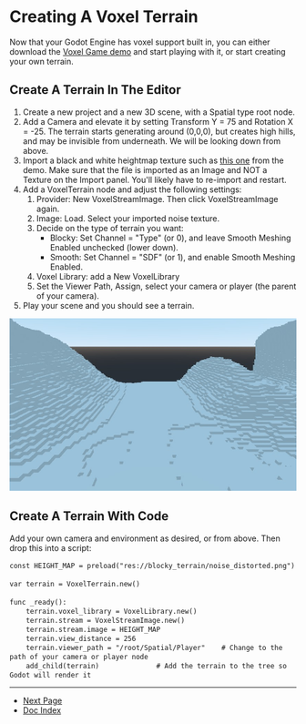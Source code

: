 
# Creating A Voxel Terrain
Now that your Godot Engine has voxel support built in, you can either download the [Voxel Game demo](https://github.com/Zylann/voxelgame) and start playing with it, or start creating your own terrain.

## Create A Terrain In The Editor 
1. Create a new project and a new 3D scene, with a Spatial type root node.
1. Add a Camera and elevate it by setting Transform Y = 75 and Rotation X = -25. The terrain starts generating around (0,0,0), but creates high hills, and may be invisible from underneath. We will be looking down from above.
1. Import a black and white heightmap texture such as [this one](https://github.com/Zylann/voxelgame/blob/master/project/blocky_terrain/noise_distorted.png) from the demo. Make sure that the file is imported as an Image and NOT a Texture on the Import panel. You'll likely have to re-import and restart.
1. Add a VoxelTerrain node and adjust the following settings:
	1. Provider: New VoxelStreamImage. Then click VoxelStreamImage again.
	1. Image: Load. Select your imported noise texture.
	1. Decide on the type of terrain you want:
		* Blocky: Set Channel = "Type" (or 0), and leave Smooth Meshing Enabled unchecked (lower down).
		* Smooth: Set Channel = "SDF" (or 1), and enable Smooth Meshing Enabled.
	1. Voxel Library: add a New VoxelLibrary
	1. Set the Viewer Path, Assign, select your camera or player (the parent of your camera).
1. Play your scene and you should see a terrain.

![Generated voxel terrain](images/default-terrain.jpg)


## Create A Terrain With Code

Add your own camera and environment as desired, or from above. Then drop this into a script:

```
const HEIGHT_MAP = preload("res://blocky_terrain/noise_distorted.png")

var terrain = VoxelTerrain.new()

func _ready():
	terrain.voxel_library = VoxelLibrary.new()
	terrain.stream = VoxelStreamImage.new()
	terrain.stream.image = HEIGHT_MAP
	terrain.view_distance = 256	
	terrain.viewer_path = "/root/Spatial/Player"	# Change to the path of your camera or player node
	add_child(terrain)				# Add the terrain to the tree so Godot will render it
```

---
* [Next Page](04_materials.md)
* [Doc Index](01_get-started.md)
